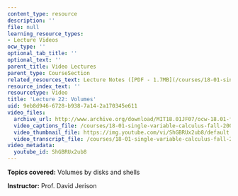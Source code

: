 ```yaml
---
content_type: resource
description: ''
file: null
learning_resource_types:
- Lecture Videos
ocw_type: ''
optional_tab_title: ''
optional_text: ''
parent_title: Video Lectures
parent_type: CourseSection
related_resources_text: Lecture Notes ([PDF - 1.7MB](/courses/18-01-single-variable-calculus-fall-2006/resources/lec22))
resource_index_text: ''
resourcetype: Video
title: 'Lecture 22: Volumes'
uid: 9eb8d946-6728-b938-7a14-2a170345e611
video_files:
  archive_url: http://www.archive.org/download/MIT18.01JF07/ocw-18.01-f07-lec22_300k.mp4
  video_captions_file: /courses/18-01-single-variable-calculus-fall-2006/db13dc9cd09f5cda992af8aad9cd8ec1_ShGBRUx2ub8.vtt
  video_thumbnail_file: https://img.youtube.com/vi/ShGBRUx2ub8/default.jpg
  video_transcript_file: /courses/18-01-single-variable-calculus-fall-2006/9973beadcc2dd098d7f212f315f2360a_ShGBRUx2ub8.pdf
video_metadata:
  youtube_id: ShGBRUx2ub8
---
```


**Topics covered:** Volumes by disks and shells

**Instructor:** Prof. David Jerison